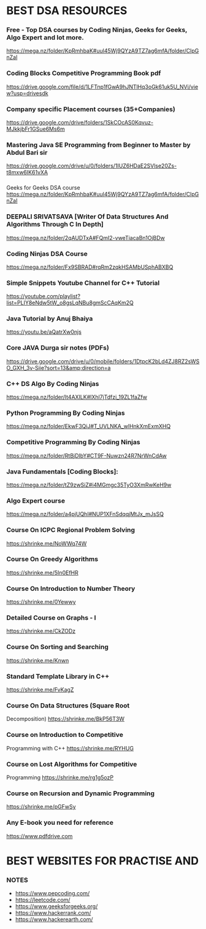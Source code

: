 # BEST DSA RESOURCES

### Free - Top DSA courses by Coding Ninjas, Geeks for Geeks, Algo Expert and lot more.
https://mega.nz/folder/KpRmhbaK#uul45Wj9QYzA9TZ7ag6mfA/folder/ClpGnZal

### Coding Blocks Competitive Programming Book pdf
https://drive.google.com/file/d/1LFTnp1fGwA9hJNTlHq3oGk61uk5U_NVi/view?usp=drivesdk

### Company specific Placement courses (35+Companies)
https://drive.google.com/drive/folders/1SkCOcAS0Kqvuz-MJkkjbFr1GSue6Ms6m

### Mastering Java SE Programming from Beginner to Master by Abdul Bari sir
https://drive.google.com/drive/u/0/folders/1IUZ6HDaE2SVlse20Zs-t8mxw6IK61vXA
### 
Geeks for Geeks DSA course
https://mega.nz/folder/KpRmhbaK#uul45Wj9QYzA9TZ7ag6mfA/folder/ClpGnZaI

### DEEPALI SRIVATSAVA [Writer Of Data Structures And Algorithms Through C In Depth]
https://mega.nz/folder/2qAUDTxA#FQmI2-vweTiacaBn1OjBDw

### Coding Ninjas DSA Course
https://mega.nz/folder/Fx9SBRAD#rqRm2zqkHSAMbUSphABXBQ

### Simple Snippets Youtube Channel for C++ Tutorial
https://youtube.com/playlist?list=PLIY8eNdw5tW_o8gsLqNBu8gmScCAqKm2Q

### Java Tutorial by Anuj Bhaiya
https://youtu.be/aQatrXw0njs

### Core JAVA Durga sir notes (PDFs)
https://drive.google.com/drive/u/0/mobile/folders/1DtpcK2bLd4ZJ8RZ2sWSO_GXH_3v-Siie?sort=13&amp;direction=a

### C++ DS Algo By Coding Ninjas
https://mega.nz/folder/lt4AXILK#lXhl7jTdfzi_19ZL1faZfw

### Python Programming By Coding Ninjas
https://mega.nz/folder/EkwF3QiJ#T_UVLNKA_wlHnkXmExmXHQ

### Competitive Programming By Coding Ninjas
https://mega.nz/folder/RtBjDIbY#CT9F-Nuwzn24R7NrWnCdAw

### Java Fundamentals [Coding Blocks]:
https://mega.nz/folder/tZ9zwSiZ#i4MGmgc35TyO3XmRwKeH9w

### Algo Expert course
https://mega.nz/folder/a4pjUQhI#NUP1XFnSdqqjMtJx_mJsSQ

### Course On ICPC Regional Problem Solving
https://shrinke.me/NoWWq74W

### Course On Greedy Algorithms
https://shrinke.me/5In0EfHR

### Course On Introduction to Number Theory
https://shrinke.me/0Yewwy

### Detailed Course on Graphs - I
https://shrinke.me/CkZODz

### Course On Sorting and Searching
https://shrinke.me/Knwn

### Standard Template Library in C++
https://shrinke.me/FvKagZ

### Course On Data Structures (Square Root
Decomposition)
https://shrinke.me/BkP56T3W

### Course on Introduction to Competitive
Programming with C++
https://shrinke.me/RYHUG

### Course on Lost Algorithms for Competitive
Programming
https://shrinke.me/rg1g5ozP

### Course on Recursion and Dynamic Programming
https://shrinke.me/pGFwSy

### Any E-book you need for reference
https://www.pdfdrive.com

# BEST WEBSITES FOR PRACTISE AND
### NOTES
- https://www.pepcoding.com/
- https://leetcode.com/
- https://www.geeksforgeeks.org/
- https://www.hackerrank.com/
- https://www.hackerearth.com/
